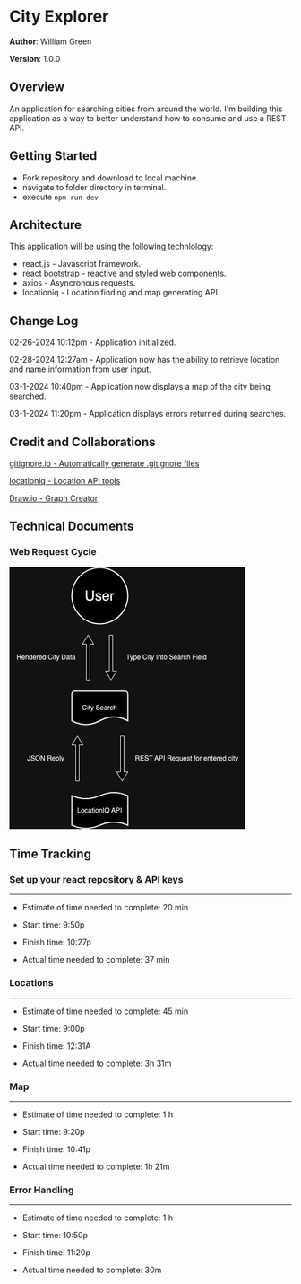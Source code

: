 # City Explorer

**Author**: William Green

**Version**: 1.0.0

## Overview
<!-- Provide a high level overview of what this application is and why you are building it, beyond the fact that it's an assignment for this class. (i.e. What's your problem domain?) -->

An application for searching cities from around the world. I'm building this application as a way to better understand how to consume and use a REST API.

## Getting Started
<!-- What are the steps that a user must take in order to build this app on their own machine and get it running? -->

- Fork repository and download to local machine.
- navigate to folder directory in terminal.
- execute `npm run dev`

## Architecture
<!-- Provide a detailed description of the application design. What technologies (languages, libraries, etc) you're using, and any other relevant design information. -->

This application will be using the following technlology:

- react.js - Javascript framework.
- react bootstrap - reactive and styled web components.
- axios - Asyncronous requests.
- locationiq - Location finding and map generating API.

## Change Log
<!-- Use this area to document the iterative changes made to your application as each feature is successfully implemented. Use time stamps. Here's an example:

01-01-2001 4:59pm - Application now has a fully-functional express server, with a GET route for the location resource. -->

02-26-2024 10:12pm - Application initialized.

02-28-2024 12:27am - Application now has the ability to retrieve location and name information from user input.

03-1-2024 10:40pm - Application now displays a map of the city being searched.

03-1-2024 11:20pm - Application displays errors returned during searches.

## Credit and Collaborations
<!-- Give credit (and a link) to other people or resources that helped you build this application. -->

[gitignore.io - Automatically generate .gitignore files](https://gitignore.io/)

[locationiq - Location API tools](https://locationiq.com/)

[Draw.io - Graph Creator](https://draw.io/)

## Technical Documents

### Web Request Cycle

![Web Request Cycle](./src/assets/City%20Explorer%20web%20request.jpg)

## Time Tracking

### Set up your react repository & API keys

***

- Estimate of time needed to complete: 20 min

- Start time: 9:50p

- Finish time: 10:27p

- Actual time needed to complete: 37 min

### Locations

***

- Estimate of time needed to complete: 45 min

- Start time: 9:00p

- Finish time: 12:31A

- Actual time needed to complete: 3h 31m

### Map

***

- Estimate of time needed to complete: 1 h

- Start time: 9:20p

- Finish time: 10:41p

- Actual time needed to complete: 1h 21m

### Error Handling

***

- Estimate of time needed to complete: 1 h

- Start time: 10:50p

- Finish time: 11:20p

- Actual time needed to complete: 30m
